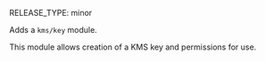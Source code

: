 RELEASE_TYPE: minor

Adds a `kms/key` module.

This module allows creation of a KMS key and permissions for use.


